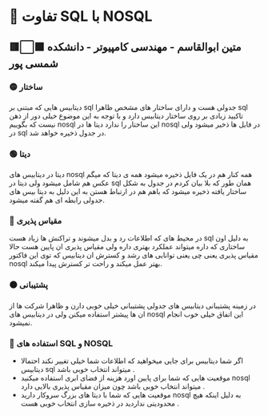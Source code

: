 # 🔶 تفاوت SQL با NOSQL

## 🟥⬜🟩 متین ابوالقاسم - مهندسی کامپیوتر - دانشکده شمسی پور

### 🟡 ساختار
دیتابیس هایی که مبتنی بر sql جدولی هست و دارای ساختار های مشخص ظاهرا sql تاکیید زیادی بر روی ساختار دیتابیس دارد و با توجه به این موضوع خیلی دور از ذهن نیست که بگوییم nosql این ساختار را ندارد دیتا ها در nosql در فایل ها ذخیر میشود ولی در sql در جدول ذخیره خواهد شد.

### 🟢 دیتا 
دیتا در دیتابیس های nosql همه کنار هم در یک فایل ذخیره میشود همه ی دیتا که میگم عکس هم شامل میشود ولی دیتا در sql همان طور که بلا بیان کردم در جدول به شکل ساختار یافته ذخیره میشود که باهم هم در ارتباط هستن به این دلیل به دیتا بیس های جدولی رابطه ای هم گفته میشود.

### 🔴 مقیاس پذیری 
در محیط های که اطلاعات رد و بدل میشوند و تراکنش ها زیاد هست sql به دلیل اون ساختاری که داره میتواند عملکرد بهتری داره ولی مقیاس پذیری ان پایین هست حالا مقیاس پذیری یعنی چی یعنی توانایی های رشد و کسترش ان دیتابیس که توی این فاکتور nosql بهتر عمل میکند و راحت تر کسترش پیدا میکند.

### ⚫ پشتیبانی 
در زمینه پشتیبانی دیتابیس های جدولی پشتیبانی خیلی خوبی دارن و ظاهرا شرکت ها از ان ها پیشتر استفاده میکنن ولی در دیتابیس های nosql این اتفاق خیلی خوب انجام نمیشود.

### 💠 استفاده های SQL و NOSQL
- اگر شما دیتابیس برای جایی میخواهید که اطلاعات شما خیلی تغییر نکند احتمالا دیتابیس sql میتواند انتخاب خوبی باشد .
- موقعیت هایی که شما برای پایین اورد هزینه از فضای ابری استفاده میکنید nosql میتواند انتخاب خوبی باشد چون میزان مقیاس پذیری بالایی دارد .
- موقعیت هایی که شما با دیتا های بزرگ سروکار دارید nosql به دلیل اینکه هیچ محدودیتی نداردید در ذخیره سازی انتخاب خوبی هست .
